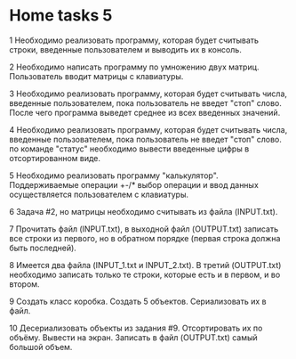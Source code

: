 # Home tasks 5

1
Необходимо реализовать программу, которая будет считывать
строки, введенные пользователем и выводить их в консоль.

2
Необходимо написать программу по умножению двух матриц.
Пользователь вводит матрицы с клавиатуры.

3
Необходимо реализовать программу, которая будет считывать
числа, введенные пользователем, пока пользователь не введет
"стоп" слово. После чего программа выведет среднее из всех
введенных значений.

4
Необходимо реализовать программу, которая будет считывать
числа, введенные пользователем, пока пользователь не введет
"стоп" слово. по команде "статус" необходимо вывести введенные
цифры в отсортированном виде.

5
Необходимо реализовать программу "калькулятор".
Поддерживаемые операции +-/* выбор операции и ввод данных
осуществляется пользователем с клавиатуры.

6
Задача #2, но матрицы необходимо считывать из файла (INPUT.txt).

7
Прочитать файл (INPUT.txt), в выходной файл (OUTPUT.txt) записать все
строки из первого, но в обратном порядке (первая строка должна быть последней).

8
Имеется два файла (INPUT_1.txt и INPUT_2.txt). В третий (OUTPUT.txt) необходимо
записать только те строки, которые есть и в первом, и во втором.

9
Создать класс коробка. Создать 5 объектов. Сериализовать их в файл.

10
Десериализовать объекты из задания #9. Отсортировать их по объёму.
Вывести на экран. Записать в файл (OUTPUT.txt) самый большой объем.